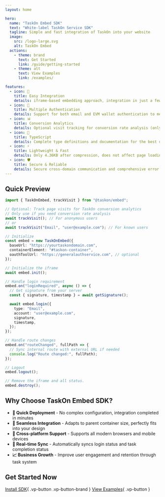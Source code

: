 ```yaml
---
layout: home

hero:
  name: "TaskOn Embed SDK"
  text: "White-label TaskOn Service SDK"
  tagline: Simple and fast integration of TaskOn into your website
  image:
    src: /logo-large.svg
    alt: TaskOn Embed
  actions:
    - theme: brand
      text: Get Started
      link: /guide/getting-started
    - theme: alt
      text: View Examples
      link: /examples/

features:
  - icon: 🎯
    title: Easy Integration
    details: iframe-based embedding approach, integration in just a few lines of code
  - icon: 🔐
    title: Multiple Authentication
    details: Support for both email and EVM wallet authentication to meet different user needs
  - icon: 📊
    title: Conversion Analytics
    details: Optional visit tracking for conversion rate analysis (only use if needed)
  - icon: 🔧
    title: TypeScript
    details: Complete type definitions and documentation for the best developer experience
  - icon: ⚡
    title: Lightweight & Fast
    details: Only 4.36KB after compression, does not affect page loading performance
  - icon: 🛡️
    title: Secure & Reliable
    details: Secure cross-domain communication and comprehensive error handling mechanisms
---
```


## Quick Preview

```typescript
import { TaskOnEmbed, trackVisit } from "@taskon/embed";

// Optional: Track page visits for TaskOn conversion analytics
// Only use if you need conversion rate analysis
await trackVisit(); // For anonymous users
// or
await trackVisit("Email", "user@example.com"); // For known users

// Initialize
const embed = new TaskOnEmbed({
  baseUrl: "https://yourtaskondomain.com",
  containerElement: "#taskon-container",
  oauthToolUrl: "https://generalauthservice.com", // optional
});

// Initialize the iframe
await embed.init();

// Handle login requirement
embed.on("loginRequired", async () => {
  // Get signature from your server
  const { signature, timestamp } = await getSignature();

  await embed.login({
    type: "Email",
    account: "user@example.com",
    signature,
    timestamp,
  });
});

// Handle route changes
embed.on("routeChanged", fullPath => {
  // Sync internal route with external URL if needed
  console.log("Route changed:", fullPath);
});

// Logout
embed.logout();

// Remove the iframe and all status.
embed.destroy();
```

## Why Choose TaskOn Embed SDK?

- **🚀 Quick Deployment** - No complex configuration, integration completed in minutes
- **🎨 Seamless Integration** - Adapts to parent container size, perfectly fits into your design
- **📱 Cross-platform Support** - Supports all modern browsers and mobile devices
- **🔄 Real-time Sync** - Automatically syncs login status and task completion status
- **📈 Business Growth** - Improve user engagement and retention through task system

## Get Started Now

<div class="vp-doc">

[Install SDK](/guide/installation){ .vp-button .vp-button-brand }
[View Examples](/examples/){ .vp-button }

</div>
